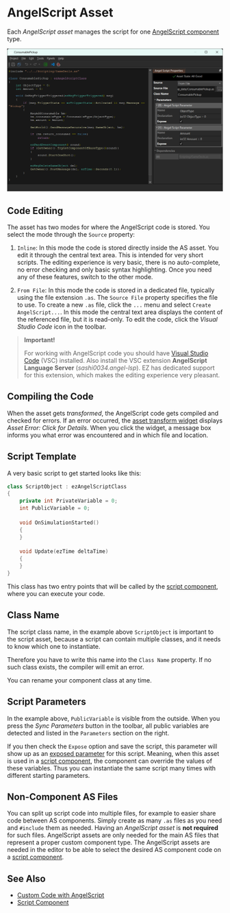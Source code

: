 # AngelScript Asset

Each *AngelScript asset* manages the script for one [AngelScript component](as-components.md) type.

![AngelScript asset](media/as-asset-document.png)

## Code Editing

The asset has two modes for where the AngelScript code is stored. You select the mode through the `Source` property:

1. `Inline`: In this mode the code is stored directly inside the AS asset. You edit it through the central text area. This is intended for very short scripts. The editing experience is very basic, there is no auto-complete, no error checking and only basic syntax highlighting. Once you need any of these features, switch to the other mode.

1. `From File`: In this mode the code is stored in a dedicated file, typically using the file extension `.as`. The `Source File` property specifies the file to use. To create a new `.as` file, click the `...` menu and select `Create AngelScript...`. In this mode the central text area displays the content of the referenced file, but it is read-only. To edit the code, click the *Visual Studio Code* icon in the toolbar.

> **Important!**
>
> For working with AngelScript code you should have [Visual Studio Code](https://code.visualstudio.com/download) (VSC) installed. Also install the VSC extension **AngelScript Language Server** (*sashi0034.angel-lsp*). EZ has dedicated support for this extension, which makes the editing experience very pleasant.

## Compiling the Code

When the asset gets *transformed*, the AngelScript code gets compiled and checked for errors. If an error occurred, the [asset transform widget](../../assets/assets-overview.md#asset-transform) displays *Asset Error: Click for Details*. When you click the widget, a message box informs you what error was encountered and in which file and location.

## Script Template

A very basic script to get started looks like this:

```cpp
class ScriptObject : ezAngelScriptClass
{
    private int PrivateVariable = 0;
    int PublicVariable = 0;

    void OnSimulationStarted()
    {
    }

    void Update(ezTime deltaTime)
    {
    }
}
```

This class has two entry points that will be called by the [script component](../visual-script/script-component.md), where you can execute your code.

## Class Name

The script class name, in the example above `ScriptObject` is important to the script asset, because a script can contain multiple classes, and it needs to know which one to instantiate.

Therefore you have to write this name into the `Class Name` property. If no such class exists, the compiler will emit an error.

You can rename your component class at any time.

## Script Parameters

In the example above, `PublicVariable` is visible from the outside. When you press the *Sync Parameters* button in the toolbar, all public variables are detected and listed in the `Parameters` section on the right.

If you then check the `Expose` option and save the script, this parameter will show up as an [exposed parameter](../../concepts/exposed-parameters.md) for this script. Meaning, when this asset is used in a [script component](../visual-script/script-component.md), the component can override the values of these variables. Thus you can instantiate the same script many times with different starting parameters.

## Non-Component AS Files

You can split up script code into multiple files, for example to easier share code between AS components. Simply create as many `.as` files as you need and `#include` them as needed. Having an *AngelScript asset* is **not required** for such files. AngelScript assets are only needed for the main AS files that represent a proper custom component type. The AngelScript assets are needed in the editor to be able to select the desired AS component code on a [script component](../visual-script/script-component.md).

## See Also

* [Custom Code with AngelScript](angelscript-overview.md)
* [Script Component](../visual-script/script-component.md)
